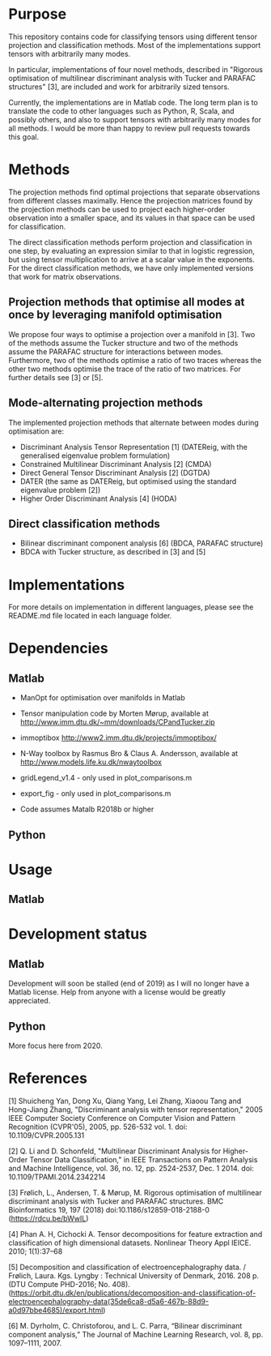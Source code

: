 # Purpose

This repository contains code for classifying tensors using different tensor projection and classification methods. Most of the implementations support tensors with arbitrarily many modes.

In particular, implementations of four novel methods, described in "Rigorous optimisation of multilinear discriminant analysis with Tucker and PARAFAC structures" [3], are included and work for arbitrarily sized tensors.

Currently, the implementations are in Matlab code. The long term plan is to translate the code to other languages such as Python, R, Scala, and possibly others, and also to support tensors with arbitrarily many modes for all methods. I would be more than happy to review pull requests towards this goal.



# Methods


The projection methods find optimal projections that separate observations from different classes maximally. Hence the projection matrices found by the projection methods can be used to project each higher-order observation into a smaller space, and its values in that space can be used for classification.

The direct classification methods perform projection and classification in one step, by evaluating an expression similar to that in logistic regression, but using tensor multiplication to arrive at a scalar value in the exponents. For the direct classification methods, we have only implemented versions that work for matrix observations.

## Projection methods that optimise all modes at once by leveraging manifold optimisation

We propose four ways to optimise a projection over a manifold in [3]. Two of the methods assume the Tucker structure and two of the methods assume the PARAFAC structure for interactions between modes. Furthermore, two of the methods optimise a ratio of two traces whereas the other two methods optimise the trace of the ratio of two matrices. For further details see [3] or [5].

## Mode-alternating projection methods
The implemented projection methods that alternate between modes during optimisation are: 

* Discriminant Analysis Tensor Representation [1] (DATEReig, with the generalised eigenvalue problem formulation)
* Constrained Multilinear Discriminant Analysis [2] (CMDA)
* Direct General Tensor Discriminant Analysis [2] (DGTDA)
* DATER (the same as DATEReig, but optimised using the standard  eigenvalue problem [2])
* Higher Order Discriminant Analysis [4] (HODA)

## Direct classification methods

* Bilinear discriminant component analysis [6] (BDCA, PARAFAC structure)
* BDCA with Tucker structure, as described in [3] and [5]

# Implementations
For more details on implementation in different languages, please see the README.md file located in each language folder.

# Dependencies

## Matlab

* ManOpt for optimisation over manifolds in Matlab

* Tensor manipulation code by Morten Mørup, available at http://www.imm.dtu.dk/~mm/downloads/CPandTucker.zip

* immoptibox http://www2.imm.dtu.dk/projects/immoptibox/

* N-Way toolbox by Rasmus Bro & Claus A. Andersson, available at http://www.models.life.ku.dk/nwaytoolbox

* gridLegend_v1.4 - only used in plot_comparisons.m

* export_fig - only used in plot_comparisons.m

* Code assumes Matalb R2018b or higher


## Python

# Usage

## Matlab

# Development status

## Matlab

Development will soon be stalled (end of 2019) as I will no longer have a Matlab license. Help from anyone with a license would be greatly appreciated.

## Python

More focus here from 2020.


# References
[1] Shuicheng Yan, Dong Xu, Qiang Yang, Lei Zhang, Xiaoou Tang and Hong-Jiang Zhang, "Discriminant analysis with tensor representation," 2005 IEEE Computer Society Conference on Computer Vision and Pattern Recognition (CVPR'05), 2005, pp. 526-532 vol. 1.
doi: 10.1109/CVPR.2005.131

[2] Q. Li and D. Schonfeld, "Multilinear Discriminant Analysis for Higher-Order Tensor Data Classification," in IEEE Transactions on Pattern Analysis and Machine Intelligence, vol. 36, no. 12, pp. 2524-2537, Dec. 1 2014.
doi: 10.1109/TPAMI.2014.2342214

[3] Frølich, L., Andersen, T. & Mørup, M. Rigorous optimisation of multilinear discriminant analysis with Tucker and PARAFAC structures. BMC Bioinformatics 19, 197 (2018) doi:10.1186/s12859-018-2188-0 (https://rdcu.be/bWwIL)

[4] Phan A. H, Cichocki A. Tensor decompositions for feature extraction and classification of high dimensional datasets. Nonlinear Theory Appl IEICE. 2010; 1(1):37–68

[5] Decomposition and classification of electroencephalography data. / Frølich, Laura.
Kgs. Lyngby : Technical University of Denmark, 2016. 208 p. (DTU Compute PHD-2016; No. 408). (https://orbit.dtu.dk/en/publications/decomposition-and-classification-of-electroencephalography-data(35de6ca8-d5a6-467b-88d9-a0d97bbe4685)/export.html)

[6] M. Dyrholm, C. Christoforou, and L. C. Parra, “Bilinear discriminant component analysis,” The Journal of Machine Learning Research, vol. 8, pp. 1097–1111, 2007.